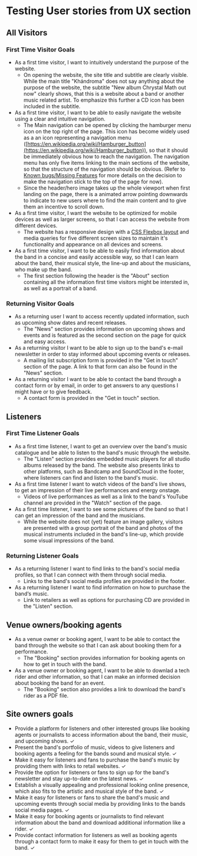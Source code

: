 # Testing User stories from UX section
## All Visitors
### First Time Visitor Goals
-  As a first time visitor, I want to intuitively understand the purpose of the website. 
	- On opening the website, the site title and subtitle are clearly visible. While the main title "Khándroma" does not say anything about the purpose of the website, the subtitle "New album Chrystal Math out now" clearly shows, that this is a website about a band or another music related artist. To emphasize this further a CD icon has been included in the subtitle.
- As a first time visitor, I want to be able to easily navigate the website using a clear and intuitive navigation.
	- The Main navigation can be opened by clicking the hamburger menu icon on the top right of the page. This icon has become widely used as a an icon representing a navigation menu ([https://en.wikipedia.org/wiki/Hamburger_button](https://en.wikipedia.org/wiki/Hamburger_button)), so that it should be immediately obvious how to reach the navigation. The navigation menu has only five items linking to the main sections of the website, so that the structure of the navigation should be obvious. (Refer to [Known bugs/Missing Features](#Known%20Bugs/Missing%20features) for more details on the decision to make the navigation stick to the top of the page for now).
	- Since the header/hero image takes up the whole viewport when first landing on the page, there is a animated arrow pointing downwards to indicate to new users where to find the main content and to give them an incentive to scroll down.
- As a first time visitor, I want the website to be optimized for mobile devices as well as larger screens, so that I can access the website from different devices.
	- The website has a responsive design with a [CSS Flexbox layout](https://www.w3schools.com/csS/css3_flexbox.asp) and media queries for five different screen sizes to maintain it's functionality and appearance on all devices and screens.
- As a first time visitor, I want to be able to easily find information about the band in a concise and easily accessible way, so that I can learn about the band, their musical style, the line-up and about the musicians, who make up the band.
	- The first section following the header is the "About" section containing all the information first time visitors might be intersted in, as well as a portrait of a band.

### Returning Visitor Goals
- As a returning user I want to access recently updated information, such as upcoming show dates and recent releases.
	- The "News" section provides information on upcoming shows and events and is featured as the second section on the page for quick and easy access.  
- As a returning visitor I want to be able to sign up to the band's e-mail newsletter in order to stay informed about upcoming events or releases.
	- A mailing list subscription form is provided in the "Get in touch" section of the page. A link to that form can also be found in the "News" section.
- As a returning visitor I want to be able to contact the band through a contact form or by email, in order to get answers to any questions I might have or to give feedback.
	- A contact form is provided in the "Get in touch" section.

## Listeners
### First Time Listener Goals
- As a first time listener, I want to get an overview over the band's music catalogue and be able to listen to the band's music through the website.
	- The "Listen" section provides embedded music players for all studio albums released by the band. The website also presents links to other platforms, such as Bandcamp and SoundCloud in the footer, where listeners can find and listen to the band's music. 
- As a first time listener I want to watch videos of the band's live shows, to get an impression of their live performances and energy onstage.
	- Videos of live performances as well as a link to the band's YouTube channel are provided in the "Watch" section of the page.
- As a first time listener, I want to see some pictures of the band so that I can get an impression of the band and the musicians. 
	- While the website does not (yet) feature an image gallery, visitors are presented with a group portrait of the band and photos of the musical instruments included in the band's line-up, which provide some visual impressions of the band. 

### Returning Listener Goals
- As a returning listener I want to find links to the band's social media profiles, so that I can connect with them through social media.
	- Links to the band's social media profiles are provided in the footer.
- As a returning listener I want to find information on how to purchase the band‘s music.
	- Link to retailers as well as options for purchasing CD are provided in the "Listen"  section. 

## Venue owners/booking agents 
-   As a venue owner or booking agent, I want to be able to contact the band through the website so that I can ask about booking them for a performance.
	- The "Booking" section provides information for booking agents on how to get in touch with the band.
- As a venue owner or booking agent, I want to be able to downlad a tech rider and other information, so that I can make an informed decision about booking the band for an event.
	- The "Booking" section also provides a link to download the band's rider as a PDF file.
 
## Site owners goals
- Provide a platform for listeners and other interested groups like booking agents or journalists to access information about the band, their music, and upcoming shows. ✓
- Present the band's portfolio of music, videos to give listeners and booking agents a feeling for the bands sound and musical style. ✓
- Make it easy for listeners and fans to purchase the band's music by providing them with links to retail websites. ✓
- Provide the option for listeners or fans to sign up for the band's newsletter and stay up-to-date on the latest news. ✓
- Establish a visually appealing and professional looking online presence, which also fits to the artistic and musical style of the band. ✓
- Make it easy for listeners or fans to share the band's music and upcoming events through social media by providing links to the bands social media pages. ✓
- Make it easy for booking agents or journalists to find relevant information about the band and download additional information like a rider. ✓
- Provide contact information for listeners as well as booking agents through a contact form to make it easy for them to get in touch with the band. ✓